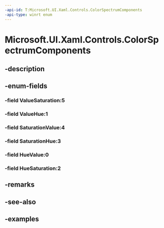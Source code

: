 ```yaml
---
-api-id: T:Microsoft.UI.Xaml.Controls.ColorSpectrumComponents
-api-type: winrt enum
---
```


<!-- Enumeration syntax.
public enum ColorSpectrumComponents : int 
-->

# Microsoft.UI.Xaml.Controls.ColorSpectrumComponents

## -description

## -enum-fields
### -field ValueSaturation:5

### -field ValueHue:1

### -field SaturationValue:4

### -field SaturationHue:3

### -field HueValue:0

### -field HueSaturation:2

## -remarks

## -see-also

## -examples

